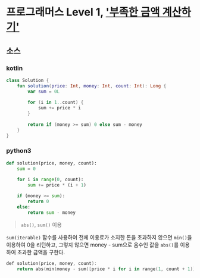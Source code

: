 # 프로그래머스 Level 1, ['부족한 금액 계산하기'](https://programmers.co.kr/learn/courses/30/lessons/82612)

## 소스

### kotlin

```kotlin
class Solution {
    fun solution(price: Int, money: Int, count: Int): Long {
        var sum = 0L
        
        for (i in 1..count) {
            sum += price * i
        }
        
        return if (money >= sum) 0 else sum - money
    }
}
```

### python3

```python
def solution(price, money, count):
    sum = 0
    
    for i in range(0, count):
        sum += price * (i + 1)

    if (money >= sum):
        return 0
    else:
        return sum - money
```

> `abs()`, `sum()` 이용

`sum(iterable)` 함수를 사용하여 전체 이용료가 소지한 돈을 초과하지 않으면 `min()`을 이용하여 0을 리턴하고, 그렇지 않으면 money - sum으로 음수인 값을 `abs()`를 이용하여 초과한 금액을 구한다.

```kotlin
def solution(price, money, count):
    return abs(min(money - sum([price * i for i in range(1, count + 1)]), 0))
```